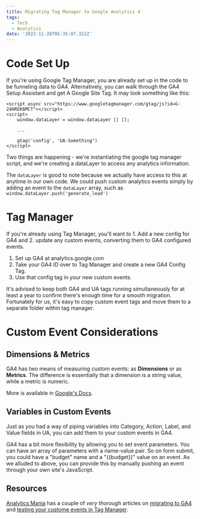 ```yaml
---
title: Migrating Tag Manager to Google Analytics 4
tags:
  - Tech
  - Analytics
date: '2022-11-28T05:35:07.322Z'
---
```


# Code Set Up

If you're using Google Tag Manager, you are already set up in the code to be funneling data to GA4. Alternatively, you can walk through the GA4 Setup Assistant and get A Google Site Tag. It may look something like this:

```
<script async src="https://www.googletagmanager.com/gtag/js?id=G-24HREK6MCT"></script>
<script>
	window.dataLayer = window.dataLayer || [];

	...

	gtag('config', 'UA-Something")
</script>
```

Two things are happening - we're instantiating the google tag manager script, and we're creating a dataLayer to access any analytics information.

The `dataLayer` is good to note because we actually have access to this at anytime in our own code. We could push custom analytics events simply by adding an event to the `dataLayer` array, such as `window.dataLayer.push('generate_lead')`

# Tag Manager

If you're already using Tag Manager, you'll want to 1. Add a new config for GA4 and 2. update any custom events, converting them to GA4 configured events.

1. Set up GA4 at analytics.google.com
2. Take your GA4 ID over to Tag Manager and create a new GA4 Config Tag.
3. Use that config tag in your new custom events.

It's advised to keep both GA4 and UA tags running simultaneously for at least a year to confirm there's enough time for a smooth migration. Fortunately for us, it's easy to copy custom event tags and move them to a separate folder within tag manager.

# Custom Event Considerations

## Dimensions & Metrics

GA4 has two means of measuring custom events: as **Dimensions** or as **Metrics**. The difference is essentially that a dimension is a string value, while a metric is numeric.

More is available in [Google's Docs](https://support.google.com/analytics/answer/10075209).

## Variables in Custom Events

Just as you had a way of piping variables into Category, Action, Label, and Value fields in UA, you can add them to your custom events in GA4.

GA4 has a bit more flexibility by allowing you to set event parameters. You can have an array of parameters with a name-value pair. So on form submit, you could have a "budget" name and a "{{budget}}" value on an event. As we alluded to above, you can provide this by manually pushing an event through your own site's JavaScript.

## Resources

[Analytics Mania](https://www.analyticsmania.com/) has a couple of _very thorough_ articles on [migrating to GA4](https://www.analyticsmania.com/post/upgrade-to-google-analytics-4/#different) and [testing your custome events in Tag Manager](https://www.analyticsmania.com/post/how-to-track-events-with-google-analytics-4-and-google-tag-manager/).
